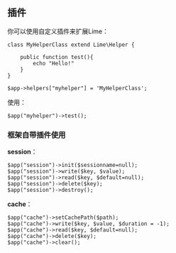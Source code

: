 插件
------------

你可以使用自定义插件来扩展Lime：

    class MyHelperClass extend Lime\Helper {
    
        public function test(){
            echo "Hello!"
        }
    }
    
    $app->helpers["myhelper"] = 'MyHelperClass';

使用：
    
    $app("myhelper")->test();

### 框架自带插件使用

**session**：

    $app("session")->init($sessionname=null);
    $app("session")->write($key, $value);
    $app("session")->read($key, $default=null);
    $app("session")->delete($key);
    $app("session")->destroy();

**cache**：

    $app("cache")->setCachePath($path);
    $app("cache")->write($key, $value, $duration = -1);
    $app("cache")->read($key, $default=null);
    $app("cache")->delete($key);
    $app("cache")->clear();